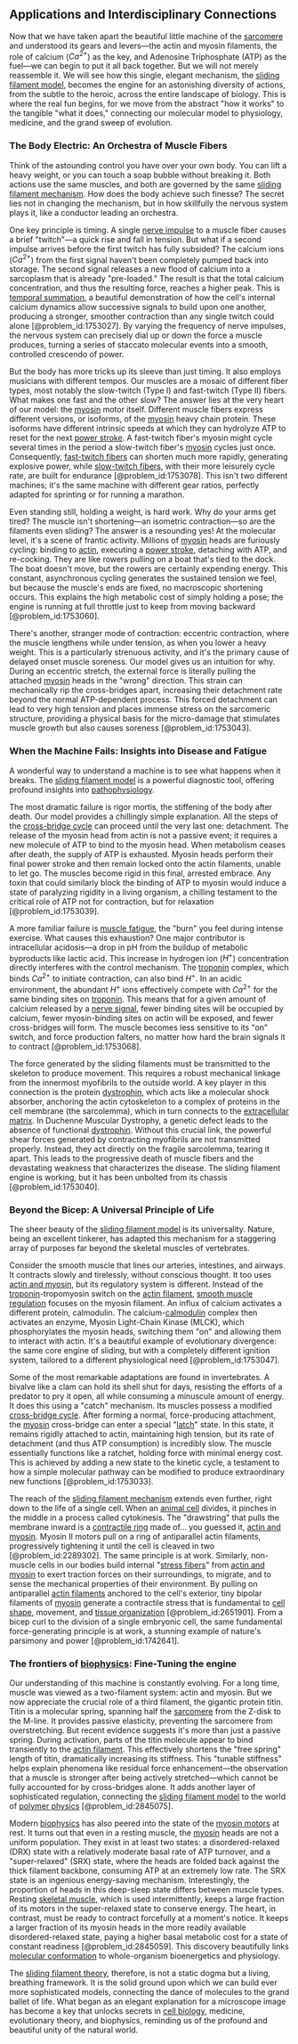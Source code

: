 ## Applications and Interdisciplinary Connections

Now that we have taken apart the beautiful little machine of the [sarcomere](@article_id:155413) and understood its gears and levers—the actin and myosin filaments, the role of calcium ($Ca^{2+}$) as the key, and Adenosine Triphosphate (ATP) as the fuel—we can begin to put it all back together. But we will not merely reassemble it. We will see how this single, elegant mechanism, the [sliding filament model](@article_id:148919), becomes the engine for an astonishing diversity of actions, from the subtle to the heroic, across the entire landscape of biology. This is where the real fun begins, for we move from the abstract "how it works" to the tangible "what it does," connecting our molecular model to physiology, medicine, and the grand sweep of evolution.

### The Body Electric: An Orchestra of Muscle Fibers

Think of the astounding control you have over your own body. You can lift a heavy weight, or you can touch a soap bubble without breaking it. Both actions use the same muscles, and both are governed by the same [sliding filament mechanism](@article_id:136608). How does the body achieve such finesse? The secret lies not in changing the mechanism, but in how skillfully the nervous system plays it, like a conductor leading an orchestra.

One key principle is timing. A single [nerve impulse](@article_id:163446) to a muscle fiber causes a brief "twitch"—a quick rise and fall in tension. But what if a second impulse arrives before the first twitch has fully subsided? The calcium ions ($Ca^{2+}$) from the first signal haven't been completely pumped back into storage. The second signal releases a new flood of calcium into a sarcoplasm that is already "pre-loaded." The result is that the total calcium concentration, and thus the resulting force, reaches a higher peak. This is [temporal summation](@article_id:147652), a beautiful demonstration of how the cell's internal calcium dynamics allow successive signals to build upon one another, producing a stronger, smoother contraction than any single twitch could alone [@problem_id:1753027]. By varying the frequency of nerve impulses, the nervous system can precisely dial up or down the force a muscle produces, turning a series of staccato molecular events into a smooth, controlled crescendo of power.

But the body has more tricks up its sleeve than just timing. It also employs musicians with different tempos. Our muscles are a mosaic of different fiber types, most notably the slow-twitch (Type I) and fast-twitch (Type II) fibers. What makes one fast and the other slow? The answer lies at the very heart of our model: the [myosin](@article_id:172807) motor itself. Different muscle fibers express different versions, or isoforms, of the [myosin](@article_id:172807) heavy chain protein. These isoforms have different intrinsic speeds at which they can hydrolyze ATP to reset for the next [power stroke](@article_id:153201). A fast-twitch fiber's myosin might cycle several times in the period a slow-twitch fiber's [myosin](@article_id:172807) cycles just once. Consequently, [fast-twitch fibers](@article_id:148742) can shorten much more rapidly, generating explosive power, while [slow-twitch fibers](@article_id:151386), with their more leisurely cycle rate, are built for endurance [@problem_id:1753078]. This isn't two different machines; it's the same machine with different gear ratios, perfectly adapted for sprinting or for running a marathon.

Even standing still, holding a weight, is hard work. Why do your arms get tired? The muscle isn't shortening—an isometric contraction—so are the filaments even sliding? The answer is a resounding yes! At the molecular level, it's a scene of frantic activity. Millions of [myosin](@article_id:172807) heads are furiously cycling: binding to [actin](@article_id:267802), executing a [power stroke](@article_id:153201), detaching with ATP, and re-cocking. They are like rowers pulling on a boat that's tied to the dock. The boat doesn't move, but the rowers are certainly expending energy. This constant, asynchronous cycling generates the sustained tension we feel, but because the muscle's ends are fixed, no macroscopic shortening occurs. This explains the high metabolic cost of simply holding a pose; the engine is running at full throttle just to keep from moving backward [@problem_id:1753060].

There's another, stranger mode of contraction: eccentric contraction, where the muscle lengthens while under tension, as when you lower a heavy weight. This is a particularly strenuous activity, and it's the primary cause of delayed onset muscle soreness. Our model gives us an intuition for why. During an eccentric stretch, the external force is literally pulling the attached [myosin](@article_id:172807) heads in the "wrong" direction. This strain can mechanically rip the cross-bridges apart, increasing their detachment rate beyond the normal ATP-dependent process. This forced detachment can lead to very high tension and places immense stress on the sarcomeric structure, providing a physical basis for the micro-damage that stimulates muscle growth but also causes soreness [@problem_id:1753043].

### When the Machine Fails: Insights into Disease and Fatigue

A wonderful way to understand a machine is to see what happens when it breaks. The [sliding filament model](@article_id:148919) is a powerful diagnostic tool, offering profound insights into [pathophysiology](@article_id:162377).

The most dramatic failure is rigor mortis, the stiffening of the body after death. Our model provides a chillingly simple explanation. All the steps of the [cross-bridge cycle](@article_id:148520) can proceed until the very last one: detachment. The release of the myosin head from actin is not a passive event; it requires a new molecule of ATP to bind to the myosin head. When metabolism ceases after death, the supply of ATP is exhausted. Myosin heads perform their final power stroke and then remain locked onto the actin filaments, unable to let go. The muscles become rigid in this final, arrested embrace. Any toxin that could similarly block the binding of ATP to myosin would induce a state of paralyzing rigidity in a living organism, a chilling testament to the critical role of ATP not for contraction, but for relaxation [@problem_id:1753039].

A more familiar failure is [muscle fatigue](@article_id:152025), the "burn" you feel during intense exercise. What causes this exhaustion? One major contributor is intracellular acidosis—a drop in pH from the buildup of metabolic byproducts like lactic acid. This increase in hydrogen ion ($H^{+}$) concentration directly interferes with the control mechanism. The [troponin](@article_id:151629) complex, which binds $Ca^{2+}$ to initiate contraction, can also bind $H^{+}$. In an acidic environment, the abundant $H^{+}$ ions effectively compete with $Ca^{2+}$ for the same binding sites on [troponin](@article_id:151629). This means that for a given amount of calcium released by a [nerve signal](@article_id:153469), fewer binding sites will be occupied by calcium, fewer myosin-binding sites on actin will be exposed, and fewer cross-bridges will form. The muscle becomes less sensitive to its "on" switch, and force production falters, no matter how hard the brain signals it to contract [@problem_id:1753068].

The force generated by the sliding filaments must be transmitted to the skeleton to produce movement. This requires a robust mechanical linkage from the innermost myofibrils to the outside world. A key player in this connection is the protein [dystrophin](@article_id:154971), which acts like a molecular shock absorber, anchoring the actin cytoskeleton to a complex of proteins in the cell membrane (the sarcolemma), which in turn connects to the [extracellular matrix](@article_id:136052). In Duchenne Muscular Dystrophy, a genetic defect leads to the absence of functional [dystrophin](@article_id:154971). Without this crucial link, the powerful shear forces generated by contracting myofibrils are not transmitted properly. Instead, they act directly on the fragile sarcolemma, tearing it apart. This leads to the progressive death of muscle fibers and the devastating weakness that characterizes the disease. The sliding filament engine is working, but it has been unbolted from its chassis [@problem_id:1753040].

### Beyond the Bicep: A Universal Principle of Life

The sheer beauty of the [sliding filament model](@article_id:148919) is its universality. Nature, being an excellent tinkerer, has adapted this mechanism for a staggering array of purposes far beyond the skeletal muscles of vertebrates.

Consider the smooth muscle that lines our arteries, intestines, and airways. It contracts slowly and tirelessly, without conscious thought. It too uses [actin and myosin](@article_id:147665), but its regulatory system is different. Instead of the [troponin](@article_id:151629)-tropomyosin switch on the [actin filament](@article_id:169191), [smooth muscle regulation](@article_id:150679) focuses on the myosin filament. An influx of calcium activates a different protein, calmodulin. The calcium-[calmodulin](@article_id:175519) complex then activates an enzyme, Myosin Light-Chain Kinase (MLCK), which phosphorylates the myosin heads, switching them "on" and allowing them to interact with actin. It's a beautiful example of evolutionary divergence: the same core engine of sliding, but with a completely different ignition system, tailored to a different physiological need [@problem_id:1753047].

Some of the most remarkable adaptations are found in invertebrates. A bivalve like a clam can hold its shell shut for days, resisting the efforts of a predator to pry it open, all while consuming a minuscule amount of energy. It does this using a "catch" mechanism. Its muscles possess a modified [cross-bridge cycle](@article_id:148520). After forming a normal, force-producing attachment, the [myosin](@article_id:172807) cross-bridge can enter a special "[latch](@article_id:167113)" state. In this state, it remains rigidly attached to actin, maintaining high tension, but its rate of detachment (and thus ATP consumption) is incredibly slow. The muscle essentially functions like a ratchet, holding force with minimal energy cost. This is achieved by adding a new state to the kinetic cycle, a testament to how a simple molecular pathway can be modified to produce extraordinary new functions [@problem_id:1753033].

The reach of the [sliding filament mechanism](@article_id:136608) extends even further, right down to the life of a single cell. When an [animal cell](@article_id:265068) divides, it pinches in the middle in a process called cytokinesis. The "drawstring" that pulls the membrane inward is a [contractile ring](@article_id:136872) made of... you guessed it, [actin and myosin](@article_id:147665). Myosin II motors pull on a ring of antiparallel actin filaments, progressively tightening it until the cell is cleaved in two [@problem_id:2289302]. The same principle is at work. Similarly, non-muscle cells in our bodies build internal "[stress fibers](@article_id:172124)" from [actin and myosin](@article_id:147665) to exert traction forces on their surroundings, to migrate, and to sense the mechanical properties of their environment. By pulling on antiparallel [actin filaments](@article_id:147309) anchored to the cell's exterior, tiny bipolar filaments of [myosin](@article_id:172807) generate a contractile stress that is fundamental to [cell shape](@article_id:262791), movement, and [tissue organization](@article_id:264773) [@problem_id:2651901]. From a bicep curl to the division of a single embryonic cell, the same fundamental force-generating principle is at work, a stunning example of nature's parsimony and power [@problem_id:1742641].

### The frontiers of [biophysics](@article_id:154444): Fine-Tuning the engine

Our understanding of this machine is constantly evolving. For a long time, muscle was viewed as a two-filament system: actin and myosin. But we now appreciate the crucial role of a third filament, the gigantic protein titin. Titin is a molecular spring, spanning half the [sarcomere](@article_id:155413) from the Z-disk to the M-line. It provides passive elasticity, preventing the sarcomere from overstretching. But recent evidence suggests it's more than just a passive spring. During activation, parts of the titin molecule appear to bind transiently to the [actin filament](@article_id:169191). This effectively shortens the "free spring" length of titin, dramatically increasing its stiffness. This "tunable stiffness" helps explain phenomena like residual force enhancement—the observation that a muscle is stronger after being actively stretched—which cannot be fully accounted for by cross-bridges alone. It adds another layer of sophisticated regulation, connecting the [sliding filament model](@article_id:148919) to the world of [polymer physics](@article_id:144836) [@problem_id:2845075].

Modern [biophysics](@article_id:154444) has also peered into the state of the [myosin motors](@article_id:182000) at rest. It turns out that even in a resting muscle, the [myosin](@article_id:172807) heads are not a uniform population. They exist in at least two states: a disordered-relaxed (DRX) state with a relatively moderate basal rate of ATP turnover, and a "super-relaxed" (SRX) state, where the heads are folded back against the thick filament backbone, consuming ATP at an extremely low rate. The SRX state is an ingenious energy-saving mechanism. Interestingly, the proportion of heads in this deep-sleep state differs between muscle types. Resting [skeletal muscle](@article_id:147461), which is used intermittently, keeps a large fraction of its motors in the super-relaxed state to conserve energy. The heart, in contrast, must be ready to contract forcefully at a moment's notice. It keeps a larger fraction of its myosin heads in the more readily available disordered-relaxed state, paying a higher basal metabolic cost for a state of constant readiness [@problem_id:2845059]. This discovery beautifully links [molecular conformation](@article_id:162962) to whole-organism bioenergetics and physiology.

The [sliding filament theory](@article_id:154129), therefore, is not a static dogma but a living, breathing framework. It is the solid ground upon which we can build ever more sophisticated models, connecting the dance of molecules to the grand ballet of life. What began as an elegant explanation for a microscope image has become a key that unlocks secrets in [cell biology](@article_id:143124), medicine, evolutionary theory, and biophysics, reminding us of the profound and beautiful unity of the natural world.